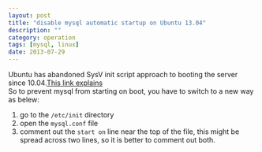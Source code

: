 ```yaml
---
layout: post
title: "disable mysql automatic startup on Ubuntu 13.04"
description: ""
category: operation
tags: [mysql, linux]
date: 2013-07-29
---
```

Ubuntu has abandoned SysV init script approach to booting the server since 10.04.[This link explains](http://www.linuxplanet.com/linuxplanet/tutorials/7033/1)  
So to prevent mysql from starting on boot, you have to switch to a new way as belew:

1. go to the `/etc/init` directory
2. open the `mysql.conf` file
3. comment out the `start on` line near the top of the file, this might be spread across two lines, so it is better to comment out both.
